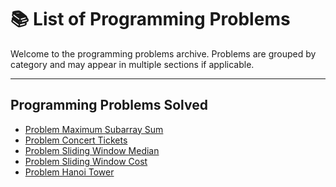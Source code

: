 # 📚 List of Programming Problems

Welcome to the programming problems archive. Problems are grouped by category and may appear in multiple sections if applicable.

---
## Programming Problems Solved
- [Problem Maximum Subarray Sum](https://github.com/ShielaShiela/ProgrammingProblems/blob/874a54d8ef70b657916a32f6106ff8c81544ae4a/Maximum%20Subarray%20Sum.md)
- [Problem Concert Tickets](/ConcertTickets.md)
- [Problem Sliding Window Median](problems/problem-001/README.md)
- [Problem Sliding Window Cost](problems/problem-001/README.md)
- [Problem Hanoi Tower](problems/problem-001/README.md)

<!---
## 📂 Data Structures
- [Problem Maximum Subarray Sum](problems/problem-001/README.md)

---

## 🔍 Searching
- [Problem 002: Increasing Array](problems/problem-002/README.md)

---

## 🔃 Sorting
*No problems listed yet.*

---

## 🔧 Common Algorithms
- [Problem 001: Find the Maximum Number](problems/problem-001/README.md)
- [Problem 002: Increasing Array](problems/problem-002/README.md)

---

## 🌟 Popular Programming Problems
- [Problem 002: Increasing Array](problems/problem-002/README.md)

---

## 🧠 Hard Problems
*No problems listed yet.* --->
